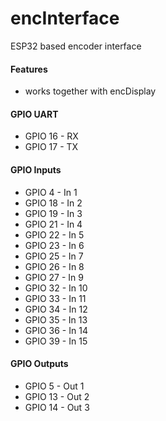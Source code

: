 # encInterface
ESP32 based encoder interface
#### Features
* works together with encDisplay
#### GPIO UART
* GPIO 16 - RX
* GPIO 17 - TX
#### GPIO Inputs
* GPIO 4 - In 1
* GPIO 18 - In 2
* GPIO 19 - In 3
* GPIO 21 - In 4
* GPIO 22 - In 5
* GPIO 23 - In 6
* GPIO 25 - In 7
* GPIO 26 - In 8
* GPIO 27 - In 9
* GPIO 32 - In 10
* GPIO 33 - In 11
* GPIO 34 - In 12
* GPIO 35 - In 13
* GPIO 36 - In 14
* GPIO 39 - In 15
#### GPIO Outputs
* GPIO 5 - Out 1
* GPIO 13 - Out 2
* GPIO 14 - Out 3